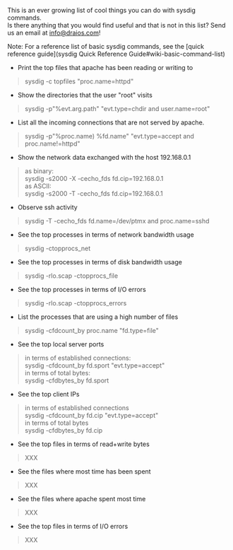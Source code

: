 This is an ever growing list of cool things you can do with sysdig commands.  
Is there anything that you would find useful and that is not in this list? Send us an email at info@draios.com!
  
Note: For a reference list of basic sysdig commands, see the [quick reference guide](sysdig Quick Reference Guide#wiki-basic-command-list)  
  
* Print the top files that apache has been reading or writing to
> sysdig -c topfiles "proc.name=httpd"

* Show the directories that the user "root" visits
> sysdig -p"%evt.arg.path" "evt.type=chdir and user.name=root"

* List all the incoming connections that are not served by apache.
> sysdig -p"%proc.name) %fd.name" "evt.type=accept and proc.name!=httpd"

* Show the network data exchanged with the host 192.168.0.1  
> as binary:  
> sysdig -s2000 -X -cecho_fds fd.cip=192.168.0.1  
as ASCII:  
> sysdig -s2000 -T -cecho_fds fd.cip=192.168.0.1

* Observe ssh activity
> sysdig -T -cecho_fds fd.name=/dev/ptmx and proc.name=sshd

* See the top processes in terms of network bandwidth usage
> sysdig -ctopprocs_net

* See the top processes in terms of disk bandwidth usage
> sysdig -rlo.scap -ctopprocs_file

* See the top processes in terms of I/O errors
> sysdig -rlo.scap -ctopprocs_errors

* List the processes that are using a high number of files
> sysdig -cfdcount_by proc.name "fd.type=file"

* See the top local server ports  
> in terms of established connections:  
> sysdig -cfdcount_by fd.sport "evt.type=accept"  
> in terms of total bytes:  
> sysdig -cfdbytes_by fd.sport

* See the top client IPs  
> in terms of established connections  
> sysdig -cfdcount_by fd.cip "evt.type=accept"  
> in terms of total bytes  
> sysdig -cfdbytes_by fd.cip

* See the top files in terms of read+write bytes
> XXX

* See the files where most time has been spent
> XXX

* See the files where apache spent most time
> XXX

* See the top files in terms of I/O errors
> XXX
